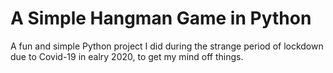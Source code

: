 # A Simple Hangman Game in Python

A fun and simple Python project I did during the strange period of lockdown due to Covid-19 in ealry 2020, to get my mind off things.



